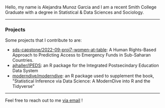 Hello, my name is Alejandra Munoz Garcia and I am a recent Smith College Graduate with a degree in Statistical & Data Sciences and Sociology.

-----------------------------------

### Projects
Some projects that I contribute to are: 
- [sds-capstone/2022-09-proj7-women-at-table](https://github.com/sds-capstone/2022-09-proj7-women-at-table): A Human Rights-Based Approach to Predicting Access to Emergency Funds in Sub-Saharan Countries.
- [ajhaller/IPEDS](https://github.com/ajhaller/IPEDS): an R package for the Integrated Postsecindary Education Data System
- [moderndive/moderndive](https://github.com/moderndive/moderndive): an R package used to supplement the book, "Statistical Inference via Data Science: A ModernDive into R and the Tidyverse"
--------------------------------------

Feel free to reach out to me [via email](amunozgarcia.lg@gmail.com) !

<!--
**alejanmg/alejanmg** is a ✨ _special_ ✨ repository because its `README.md` (this file) appears on your GitHub profile.

Here are some ideas to get you started:

- 🔭 I’m currently working on ...
- 🌱 I’m currently learning ...
- 👯 I’m looking to collaborate on ...
- 🤔 I’m looking for help with ...
- 💬 Ask me about ...
- 📫 How to reach me: ...
- 😄 Pronouns: ...
- ⚡ Fun fact: ...
-->
